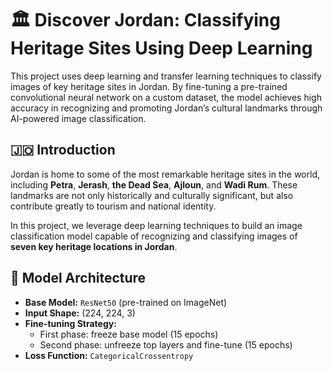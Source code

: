 # 🏛️ Discover Jordan: Classifying Heritage Sites Using Deep Learning

This project uses deep learning and transfer learning techniques to classify images of key heritage sites in Jordan. By fine-tuning a pre-trained convolutional neural network on a custom dataset, the model achieves high accuracy in recognizing and promoting Jordan’s cultural landmarks through AI-powered image classification.
## 🇯🇴 Introduction

Jordan is home to some of the most remarkable heritage sites in the world, including **Petra**, **Jerash**, **the Dead Sea**, **Ajloun**, and **Wadi Rum**. These landmarks are not only historically and culturally significant, but also contribute greatly to tourism and national identity.

In this project, we leverage deep learning techniques to build an image classification model capable of recognizing and classifying images of **seven key heritage locations in Jordan**.
## 🧠 Model Architecture

- **Base Model:** `ResNet50` (pre-trained on ImageNet)
- **Input Shape:** (224, 224, 3)
- **Fine-tuning Strategy:**  
  - First phase: freeze base model (15 epochs)  
  - Second phase: unfreeze top layers and fine-tune (15 epochs)
- **Loss Function:** `CategoricalCrossentropy`

